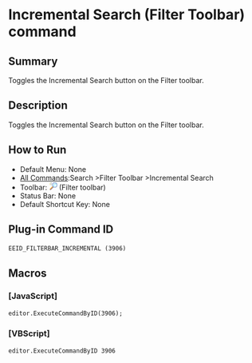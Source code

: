 # Incremental Search (Filter Toolbar) command

## Summary

Toggles the Incremental Search button on the Filter toolbar.

## Description

Toggles the Incremental Search button on the Filter toolbar.

## How to Run

- Default Menu: None
- [All Commands](../tools/all_commands):Search
\>Filter Toolbar \>Incremental Search
- Toolbar: ![](../../images/find_incremental.png) (Filter toolbar)
- Status Bar: None
- Default Shortcut Key: None

## Plug-in Command ID

```
EEID_FILTERBAR_INCREMENTAL (3906)
```

## Macros

### \[JavaScript\]

```
editor.ExecuteCommandByID(3906);
```

### \[VBScript\]

```
editor.ExecuteCommandByID 3906
```
